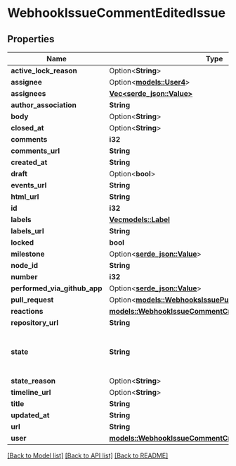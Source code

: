 # WebhookIssueCommentEditedIssue

## Properties

Name | Type | Description | Notes
------------ | ------------- | ------------- | -------------
**active_lock_reason** | Option<**String**> |  | 
**assignee** | Option<[**models::User4**](User_4.md)> |  | 
**assignees** | [**Vec<serde_json::Value>**](serde_json::Value.md) |  | 
**author_association** | **String** |  | 
**body** | Option<**String**> |  | 
**closed_at** | Option<**String**> |  | 
**comments** | **i32** |  | 
**comments_url** | **String** |  | 
**created_at** | **String** |  | 
**draft** | Option<**bool**> |  | [optional]
**events_url** | **String** |  | 
**html_url** | **String** |  | 
**id** | **i32** |  | 
**labels** | [**Vec<models::Label>**](Label.md) |  | 
**labels_url** | **String** |  | 
**locked** | **bool** |  | 
**milestone** | Option<[**serde_json::Value**](.md)> |  | 
**node_id** | **String** |  | 
**number** | **i32** |  | 
**performed_via_github_app** | Option<[**serde_json::Value**](.md)> |  | [optional]
**pull_request** | Option<[**models::WebhooksIssuePullRequest**](webhooks_issue_pull_request.md)> |  | [optional]
**reactions** | [**models::WebhookIssueCommentCreatedIssueAllOfReactions**](webhook_issue_comment_created_issue_allOf_reactions.md) |  | 
**repository_url** | **String** |  | 
**state** | **String** | State of the issue; either 'open' or 'closed' | 
**state_reason** | Option<**String**> |  | [optional]
**timeline_url** | Option<**String**> |  | [optional]
**title** | **String** |  | 
**updated_at** | **String** |  | 
**url** | **String** |  | 
**user** | [**models::WebhookIssueCommentCreatedIssueAllOfUser**](webhook_issue_comment_created_issue_allOf_user.md) |  | 

[[Back to Model list]](../README.md#documentation-for-models) [[Back to API list]](../README.md#documentation-for-api-endpoints) [[Back to README]](../README.md)


